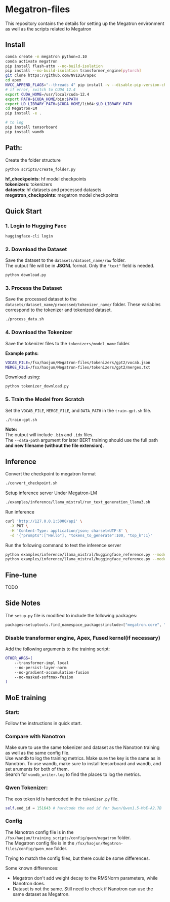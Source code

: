 # Megatron-files
This repository contains the details for setting up the Megatron environment as well as the scripts related to Megatron

## Install
```bash
conda create -n megatron python=3.10
conda activate megatron
pip install flash-attn --no-build-isolation
pip install --no-build-isolation transformer_engine[pytorch]
git clone https://github.com/NVIDIA/apex
cd apex
NVCC_APPEND_FLAGS="--threads 4" pip install -v --disable-pip-version-check --no-cache-dir --no-build-isolation --config-settings "--build-option=--cpp_ext --cuda_ext --parallel 8" ./
# if error, switch to CUDA 12.4 
export CUDA_HOME=/usr/local/cuda-12.4
export PATH=$CUDA_HOME/bin:$PATH
export LD_LIBRARY_PATH=$CUDA_HOME/lib64:$LD_LIBRARY_PATH
cd Megatron-LM
pip install -e .

# to log 
pip install tensorboard
pip install wandb
```

## Path: 
Create the folder structure
```bash
python scripts/create_folder.py
```

**hf_checkpoints**: hf model checkpoints  
**tokenizers**: tokenizers  
**datasets**: hf datasets and processed datasets  
**megatron_checkpoints**: megatron model checkpoints  

## Quick Start

### 1. Login to Hugging Face
```bash
huggingface-cli login
```

### 2. Download the Dataset
Save the dataset to the `datasets/dataset_name/raw` folder.  
The output file will be in **JSONL** format. Only the `"text"` field is needed.
```bash
python download.py
```

### 3. Process the Dataset
Save the processed dataset to the `datasets/dataset_name/processed/tokenizer_name/` folder. These variables correspond to the tokenizer and tokenized dataset.
```bash
./process_data.sh
```

### 4. Download the Tokenizer
Save the tokenizer files to the `tokenizers/model_name` folder.

**Example paths:**
```bash
VOCAB_FILE=/fsx/haojun/Megatron-files/tokenizers/gpt2/vocab.json
MERGE_FILE=/fsx/haojun/Megatron-files/tokenizers/gpt2/merges.txt
```

Download using:
```bash
python tokenizer_download.py
```

### 5. Train the Model from Scratch
Set the `VOCAB_FILE`, `MERGE_FILE`, and `DATA_PATH` in the `train-gpt.sh` file.
```bash
./train-gpt.sh
```

**Note:**  
The output will include `.bin` and `.idx` files.  
The `--data-path` argument for later BERT training should use the full path **and new filename (without the file extension)**.


## Inference
Convert the checkpoint to megatron format
```bash
./convert_checkpoint.sh
```

Setup inference server 
Under Megatron-LM
```bash
./examples/inference/llama_mistral/run_text_generation_llama3.sh
```

Run inference
```bash
curl 'http://127.0.0.1:5000/api' \
  -X PUT \
  -H 'Content-Type: application/json; charset=UTF-8' \
  -d '{"prompts":["Hello"], "tokens_to_generate":100, "top_k":1}'
```

Run the following command to test the inference server
```bash
python examples/inference/llama_mistral/huggingface_reference.py --model-path <PATH_TO_DOWNLOADED_HUGGINGFACE_CHECKPOINT> --prompt <SOME_PROMPT>
python examples/inference/llama_mistral/huggingface_reference.py --model-path meta-llama/Meta-Llama-3-8B --prompt "Hello"
```


## Fine-tune
TODO

## Side Notes
The `setup.py` file is modified to include the following packages:
```python 
packages=setuptools.find_namespace_packages(include=["megatron.core", "megatron.core.*", "megatron.training", "megatron.training.*", "megatron.legacy", "megatron.legacy.*", "megatron.inference", "megatron.inference.*"]),
```

### Disable transformer engine, Apex, Fused kernel(if necessary)
Add the following arguments to the training script:
```bash
OTHER_ARGS=(
    --transformer-impl local
    --no-persist-layer-norm
    --no-gradient-accumulation-fusion
    --no-masked-softmax-fusion
)
```

## MoE training
### Start:
Follow the instructions in quick start.

### Compare with Nanotron
Make sure to use the same tokenizer and dataset as the Nanotron training as well as the same config file.  
Use wandb to log the training metrics. Make sure the key is the same as in Nanotron. To use wandb, make sure to install tensorboard and wandb, and set aruments for both of them.  
Search for `wandb_writer.log` to find the places to log the metrics.   

### Qwen Tokenizer:
The eos token id is hardcoded in the `tokenizer.py` file.
```python
self.eod_id = 151643 # hardcode the eod id for Qwen/Qwen1.5-MoE-A2.7B
```

### Config
The Nanotron config file is in the `/fsx/haojun/training_scripts/config/qwen/megatron` folder.  
The Megatron config file is in the `/fsx/haojun/Megatron-files/config/qwen_moe` folder.  

Trying to match the config files, but there could be some differences.

Some known differences:
- Megatron don't add weight decay to the RMSNorm parameters, while Nanotron does.
- Dataset is not the same. Still need to check if Nanotron can use the same dataset as Megatron.
